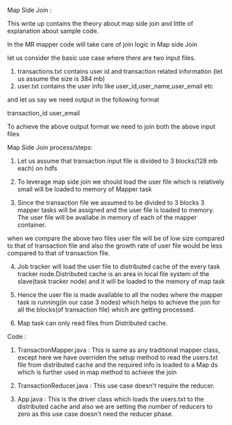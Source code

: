 
Map Side Join :

This write up contains the theory about map side join and little of explanation about sample code.

In the MR  mapper code will take care of join logic in Map side Join

let us consider the basic use case where there are two input files.

1. transactions.txt contains user id and transaction related information (let us assume the size is 384 mb)
2. user.txt contains the user info like user_id,user_name,user_email etc

and let us say we need output in the following format

 transaction_id user_email
     
To achieve the above output format we need to join both the above input files


Map Side Join process/steps:

1. Let us assume that transaction input file is divided to 3 blocks(128 mb each) on hdfs

2. To leverage map side join we should load the user file which is relatively small will be loaded to memory of Mapper task

3. Since the transaction file we assumed to be divided to 3 blocks 3 mapper tasks will be assigned and the user file is loaded to memory. The user file will be availabe in memory of each of the mapper container.

when we compare the above two files user file will be of low size compared to that of transaction file and also the growth rate of user file would be less compared to that of transaction file.

4. Job tracker will load the user file to distributed cache of the every task tracker node.Distributed cache is an area in local file system of the slave(task tracker node) and it will be loaded to the memory of map task

5. Hence the user file is made available to all the nodes where the mapper task is running(in our case 3 nodes) which helps to achieve the join for all the blocks(of transaction file) which are getting processed.

6. Map task can only read files from Distributed cache.



Code :  

1. TransactionMapper.java   : This is same as any traditional mapper class, except here we have overriden the setup method to 
                              read the users.txt file from distributed cache and the required info is loaded to a Map ds which 
                              is further used in map method to achieve the join

2. TransactionReducer.java  : This use case doesn't require the reducer.

3. App.java : This is the driver class which loads the users.txt to the distributed cache and also we are setting the number                  of reducers to zero as this use case doesn't need the reducer phase.







